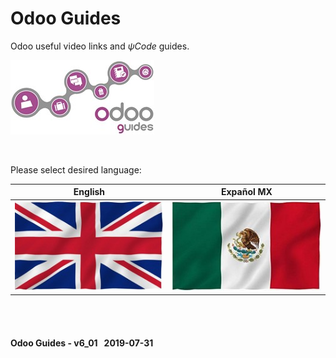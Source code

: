 # Odoo Guides
Odoo useful video links and _&#x03C8;Code_ guides.

![Odoo useful links & guides in &#x03C8;Code](/doc/img/logo_odoo_guides_mini.jpg)

<br>

Please select desired language:

| English | Expañol MX |
| :---: | :---: |
| [ ![en-uk](/doc/img/flag_en-uk.jpg)](/en-uk/en-uk-guides-menu.md) | [![es-mx](/doc/img/flag_es-mx.jpg)](/es-mx/es-mx-guides-menu.md) |


<br><br>
#### Odoo Guides - v6_01 &nbsp; 2019-07-31
 
